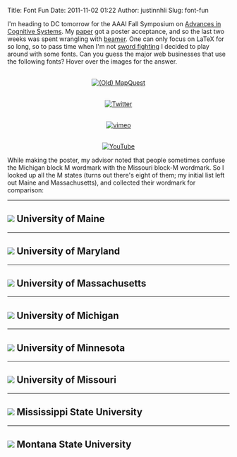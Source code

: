 Title: Font Fun
Date: 2011-11-02 01:22
Author: justinnhli
Slug: font-fun

I'm heading to DC tomorrow for the AAAI Fall Symposium on [Advances in
Cognitive Systems](http://www.cogsys.org/acs/2011/home/). My
[paper](http://www.eecs.umich.edu/%7Esoar/sitemaker/docs/pubs/aaai2011fss_intentions.pdf)
got a poster acceptance, and so the last two weeks was spent wrangling
with [beamer](http://en.wikipedia.org/wiki/Beamer_%28LaTeX%29). One can
only focus on LaTeX for so long, so to pass time when I'm not [sword
fighting](http://xkcd.com/303/) I decided to play around with some
fonts. Can you guess the major web businesses that use the following
fonts? Hover over the images for the answer.

<div class="separator" style="clear:both;text-align:center;">

[  
![](http://justinnhli.files.wordpress.com/2011/11/6159a-mapquest.jpg "(Old) MapQuest")](http://www.mapquest.com/)

</div>

<div class="separator" style="clear:both;text-align:center;">

[  
![](http://justinnhli.files.wordpress.com/2011/11/3bb28-twitter.jpg "Twitter")](http://www.twitter.com/)

</div>

<div class="separator" style="clear:both;text-align:center;">

[  
![](http://justinnhli.files.wordpress.com/2011/11/d1588-vimeo.jpg "vimeo")](http://www.vimeo.com/)

</div>

<div class="separator" style="clear:both;text-align:center;">

[  
![](http://justinnhli.files.wordpress.com/2011/11/f50a4-youtube.jpg "YouTube")](http://www.youtube.com/)

</div>

While making the poster, my advisor noted that people sometimes confuse
the Michigan block M wordmark with the Missouri block-M wordmark. So I
looked up all the M states (turns out there's eight of them; my initial
list left out Maine and Massachusetts), and collected their wordmark for
comparison:

  --------------------------------------------------------------------------------------
  [![](http://www.trademarks.umd.edu/marks/gr/primaryath.gif)](http://www.umaine.edu/)
  University of Maine
  --------------------------------------------------------------------------------------

  ----------------------------------------------------------------------------------------
  [![](http://umaine.edu/relations/files/2009/06/m-logo-color.gif)](http://www.umd.edu/)
  University of Maryland
  ----------------------------------------------------------------------------------------

  -------------------------------------------------------------------------------------------------------------------
  [![](http://www.umass.edu/universityrelations/sites/universityrelations/files/UMA_UM.jpg)](http://www.umass.edu/)
  University of Massachusetts
  -------------------------------------------------------------------------------------------------------------------

  --------------------------------------------------------------------------------
  [![](http://www.logos.umich.edu/images/blockM_web.gif)](http://www.umich.edu/)
  University of Michigan
  --------------------------------------------------------------------------------

  ------------------------------------------------------------------------------------------
  [![](http://www1.umn.edu/brand/assets/examples/logos/M-static.gif)](http://www.umn.edu/)
  University of Minnesota
  ------------------------------------------------------------------------------------------

  -----------------------------------------------------------------------------------------------------
  [![](http://webcom.missouri.edu/ilibrary/logos/stackedlogo-bg-large.gif)](http://www.missouri.edu/)
  University of Missouri
  -----------------------------------------------------------------------------------------------------

  ----------------------------------------------------------------------------------------------------------
  [![](http://www.msstate.edu/web/visualid/Web/2008_MSU_logo_web_horiz_mont.png)](http://www.msstate.edu/)
  Mississippi State University
  ----------------------------------------------------------------------------------------------------------

  -------------------------------------------------------------------------------------------------
  [![](http://www.montana.edu/cpa/graphics/logos/verticals/msuvert.png)](http://www.montana.edu/)
  Montana State University
  -------------------------------------------------------------------------------------------------


